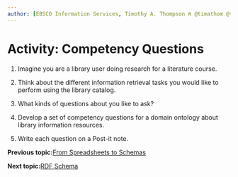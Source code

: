 ```yaml
---
author: [EBSCO Information Services, Timothy A. Thompson ⍝ @timathom @timathom@indieweb.social]
---
```


# Activity: Competency Questions

1.  Imagine you are a library user doing research for a literature course.

2.  Think about the different information retrieval tasks you would like to perform using the library catalog.

3.  What kinds of questions about you like to ask?

4.  Develop a set of competency questions for a domain ontology about library information resources.

5.  Write each question on a Post-it note.


**Previous topic:**[From Spreadsheets to Schemas](../../day_1/lesson_3/from_spreadsheets_to_schemas.md)

**Next topic:**[RDF Schema](../../day_1/lesson_4/rdf_schema.md)

